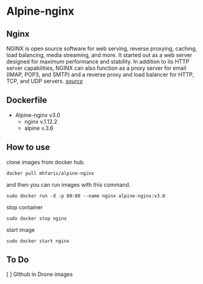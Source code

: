 # Alpine-nginx

## Nginx
NGINX is open source software for web serving, reverse proxying, caching, load
balancing, media streaming, and more. It started out as a web server designed
for maximum performance and stability. In addition to its HTTP server
capabilities, NGINX can also function as a proxy server for email (IMAP, POP3,
and SMTP) and a reverse proxy and load balancer for HTTP, TCP, and UDP servers.
[_source_](https://www.nginx.com/resources/glossary/nginx/)

## Dockerfile
* Alpine-nginx v3.0 
    * nginx v.1.12.2
    * alpine v.3.6

## How to use
clone images from docker hub.

`docker pull mhfaris/alpine-nginx`

and then you can run images with this command.

``sudo docker run -d -p 80:80 --name nginx alpine-nginx:v3.0``

stop container

``sudo docker stop nginx``

start image

``sudo docker start nginx``

## To Do
[  ] GIthub in Drone images
